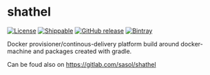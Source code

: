 # shathel
[![License](https://img.shields.io/badge/License-Apache_2.0-7D287B.svg)](https://raw.githubusercontent.com/s4s0l/bootcker-gradle-plugin/master/LICENSE)
[![Shippable](https://img.shields.io/shippable/58905eb2bee7110f00edeec6.svg?style=plastic)](https://app.shippable.com/projects/58905eb2bee7110f00edeec6/status/dashboard)
[![GitHub release](https://img.shields.io/github/release/s4s0l/shathel.svg?style=plastic)](https://github.com/s4s0l/shathel/releases/latest)
[![Bintray](https://img.shields.io/bintray/v/sasol-oss/maven/shathel-deployer.svg?style=plastic)](https://bintray.com/sasol-oss/maven/shathel-deployer)

Docker provisioner/continous-delivery platform build around docker-machine and packages created with gradle.

Can be foud also on https://gitlab.com/sasol/shathel

